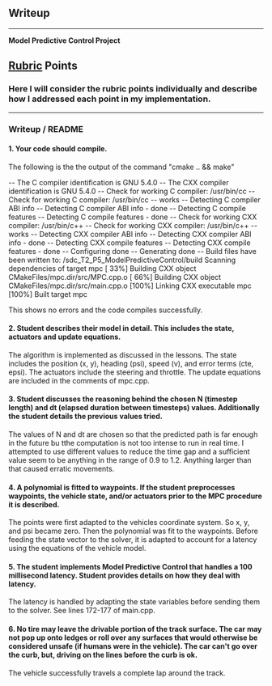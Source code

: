 ## Writeup

---

**Model Predictive Control Project**

[//]: # (Image References)
[image1]: ./examples/car_not_car.png


## [Rubric](https://review.udacity.com/#!/rubrics/896/view) Points
### Here I will consider the rubric points individually and describe how I addressed each point in my implementation.  

---
### Writeup / README

#### 1. Your code should compile.

The following is the the output of the command "cmake .. && make"

-- The C compiler identification is GNU 5.4.0
-- The CXX compiler identification is GNU 5.4.0
-- Check for working C compiler: /usr/bin/cc
-- Check for working C compiler: /usr/bin/cc -- works
-- Detecting C compiler ABI info
-- Detecting C compiler ABI info - done
-- Detecting C compile features
-- Detecting C compile features - done
-- Check for working CXX compiler: /usr/bin/c++
-- Check for working CXX compiler: /usr/bin/c++ -- works
-- Detecting CXX compiler ABI info
-- Detecting CXX compiler ABI info - done
-- Detecting CXX compile features
-- Detecting CXX compile features - done
-- Configuring done
-- Generating done
-- Build files have been written to: /sdc_T2_P5_ModelPredictiveControl/build
Scanning dependencies of target mpc
[ 33%] Building CXX object CMakeFiles/mpc.dir/src/MPC.cpp.o
[ 66%] Building CXX object CMakeFiles/mpc.dir/src/main.cpp.o
[100%] Linking CXX executable mpc
[100%] Built target mpc


This shows no errors and the code compiles successfully.

#### 2. Student describes their model in detail. This includes the state, actuators and update equations.

The algorithm is implemented as discussed in the lessons. The state includes the position (x, y), heading (psi), speed (v), and error terms (cte, epsi). The actuators include the steering and throttle. The update equations are included in the comments of mpc.cpp.

#### 3. Student discusses the reasoning behind the chosen N (timestep length) and dt (elapsed duration between timesteps) values. Additionally the student details the previous values tried.

The values of N and dt are chosen so that the predicted path is far enough in the future bu tthe computation is not too intense to run in real time. I attempted to use different values to reduce the time gap and a sufficient value seem to be anything in the range of 0.9 to 1.2. Anything larger than that caused erratic movements. 

#### 4. A polynomial is fitted to waypoints. If the student preprocesses waypoints, the vehicle state, and/or actuators prior to the MPC procedure it is described.

The points were first adapted to the vehicles coordinate system. So x, y, and psi became zero. Then the polynomial was fit to the waypoints. Before feeding the state vector to the solver, it is adapted to account for a latency using the equations of the vehicle model.

#### 5. The student implements Model Predictive Control that handles a 100 millisecond latency. Student provides details on how they deal with latency.

The latency is handled by adapting the state variables before sending them to the solver. See lines 172-177 of main.cpp.

#### 6. No tire may leave the drivable portion of the track surface. The car may not pop up onto ledges or roll over any surfaces that would otherwise be considered unsafe (if humans were in the vehicle). The car can't go over the curb, but, driving on the lines before the curb is ok.

The vehicle successfully travels a complete lap around the track.